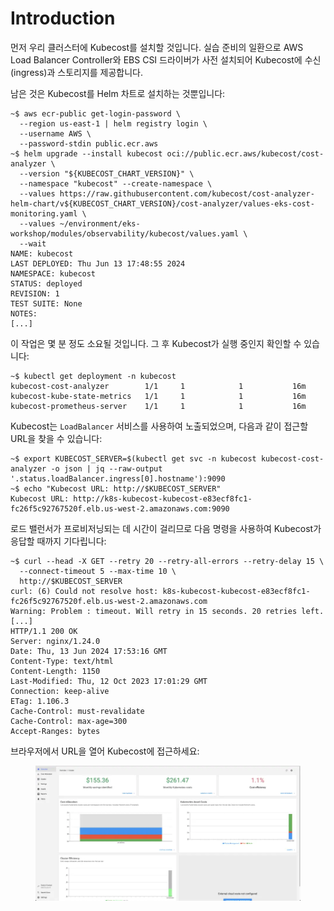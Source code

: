 # Introduction

먼저 우리 클러스터에 Kubecost를 설치할 것입니다. 실습 준비의 일환으로 AWS Load Balancer Controller와 EBS CSI 드라이버가 사전 설치되어 Kubecost에 수신(ingress)과 스토리지를 제공합니다.

남은 것은 Kubecost를 Helm 차트로 설치하는 것뿐입니다:

```
~$ aws ecr-public get-login-password \
  --region us-east-1 | helm registry login \
  --username AWS \
  --password-stdin public.ecr.aws
~$ helm upgrade --install kubecost oci://public.ecr.aws/kubecost/cost-analyzer \
  --version "${KUBECOST_CHART_VERSION}" \
  --namespace "kubecost" --create-namespace \
  --values https://raw.githubusercontent.com/kubecost/cost-analyzer-helm-chart/v${KUBECOST_CHART_VERSION}/cost-analyzer/values-eks-cost-monitoring.yaml \
  --values ~/environment/eks-workshop/modules/observability/kubecost/values.yaml \
  --wait
NAME: kubecost
LAST DEPLOYED: Thu Jun 13 17:48:55 2024
NAMESPACE: kubecost
STATUS: deployed
REVISION: 1
TEST SUITE: None
NOTES:
[...]
```

이 작업은 몇 분 정도 소요될 것입니다. 그 후 Kubecost가 실행 중인지 확인할 수 있습니다:

```
~$ kubectl get deployment -n kubecost
kubecost-cost-analyzer        1/1     1            1           16m
kubecost-kube-state-metrics   1/1     1            1           16m
kubecost-prometheus-server    1/1     1            1           16m
```

Kubecost는 `LoadBalancer` 서비스를 사용하여 노출되었으며, 다음과 같이 접근할 URL을 찾을 수 있습니다:

```
~$ export KUBECOST_SERVER=$(kubectl get svc -n kubecost kubecost-cost-analyzer -o json | jq --raw-output '.status.loadBalancer.ingress[0].hostname'):9090
~$ echo "Kubecost URL: http://$KUBECOST_SERVER"
Kubecost URL: http://k8s-kubecost-kubecost-e83ecf8fc1-fc26f5c92767520f.elb.us-west-2.amazonaws.com:9090
```

로드 밸런서가 프로비저닝되는 데 시간이 걸리므로 다음 명령을 사용하여 Kubecost가 응답할 때까지 기다립니다:

```
~$ curl --head -X GET --retry 20 --retry-all-errors --retry-delay 15 \
  --connect-timeout 5 --max-time 10 \
  http://$KUBECOST_SERVER
curl: (6) Could not resolve host: k8s-kubecost-kubecost-e83ecf8fc1-fc26f5c92767520f.elb.us-west-2.amazonaws.com
Warning: Problem : timeout. Will retry in 15 seconds. 20 retries left.
[...]
HTTP/1.1 200 OK
Server: nginx/1.24.0
Date: Thu, 13 Jun 2024 17:53:16 GMT
Content-Type: text/html
Content-Length: 1150
Last-Modified: Thu, 12 Oct 2023 17:01:29 GMT
Connection: keep-alive
ETag: 1.106.3
Cache-Control: must-revalidate
Cache-Control: max-age=300
Accept-Ranges: bytes
```

브라우저에서 URL을 열어 Kubecost에 접근하세요:

<figure><img src="../../.gitbook/assets/image (25).png" alt=""><figcaption></figcaption></figure>
